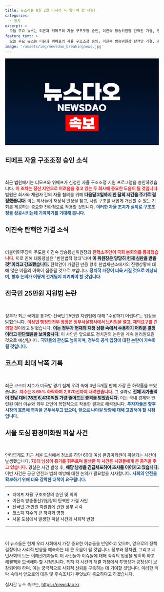 ```yaml
---
title: 뉴스리뷰 8월 2일 이시각 꼭 알아야 할 사실!
categories:
  - 정치
excerpt: >
  오늘 주요 뉴스는 티몬과 위메프의 자율 구조조정 승인, 이진숙 방송위원장 탄핵안 가결, 정부의 25만원 지원법 수용 거부, 코스피의 큰 폭 하락, 그리고 환경미화원의 피살 사건입니다. 클릭 필수!
feature_text: >
  오늘 주요 뉴스는 티몬과 위메프의 자율 구조조정 승인, 이진숙 방송위원장 탄핵안 가결, 정부의 25만원 지원법 수용 거부, 코스피의 큰 폭 하락, 그리고 환경미화원의 피살 사건입니다. 클릭 필수!
image: '/assets/img/newsdao_breakingnews.jpg'
---
```


<p><img src="/assets/img/newsdao_breakingnews.jpg" alt="ranknews 속보" /></p>

<h2 data-ke-size="size26">티메프 자율 구조조정 승인 소식</h2>

<p data-ke-size="size16">&nbsp;</p>

<p data-ke-size="size16">최근 법원에서는 티모프와 위메프가 신청한 자율 구조조정 지원 프로그램을 승인하였습니다. <b><span style="color: #ee2323;">이 조치는 정산 지연으로 어려움을 겪고 있는 두 회사에 중요한 도움이 될 것입니다.</span></b> 법원은 회사와 채권자 간의 자율 협의를 위해 <b><span style="background-color: #21538527;">다음달 2일까지 한 달의 시간을 주기로 결정했습니다.</span></b> 이는 회사들이 재정적 안정을 찾고, 사업 구조를 새롭게 개선할 수 있는 기회를 제공하는 중요한 전환점으로 작용할 것입니다. <b><span style="color: #1a5490;">이러한 자율 조치가 실제로 구조조정을 성공시키는데 기여하기를 기대해 봅니다.</span></b></p>

<h2 data-ke-size="size26">이진숙 탄핵안 가결 소식</h2>

<p data-ke-size="size16">&nbsp;</p>

<p data-ke-size="size16">더불어민주당이 주도한 이진숙 방송통신위원장의 <b><span style="color: #ee2323;">탄핵소추안이 국회 본회의를 통과했습니다.</span></b> 이로 인해 대통령실은 "반헌법적 행태"라며 <b><span style="background-color: #21538527;">이 위원장은 당당히 헌재 심판을 받을 것"이라고 강조했습니다.</span></b> 탄핵안이 가결된 만큼 향후 헌법재판소에서의 진행상황에 대해 많은 이들의 이목이 집중될 것으로 보입니다. <b><span style="color: #1a5490;">정치적 파장이 더욱 커질 것으로 예상되며, 향후 논의가 어떻게 전개될지 지켜봐야 할 것입니다.</span></b></p>

<h2 data-ke-size="size26">전국민 25만원 지원법 논란</h2>

<p data-ke-size="size16">&nbsp;</p>

<p data-ke-size="size16">정부가 최근 국회를 통과한 전국민 25만원 지원법에 대해 "수용하기 어렵다"는 입장을 밝혔습니다. <b><span style="color: #ee2323;">이상민 행정안전부 장장은 정부서울청사에서 브리핑을 열고, 재의요구를 건의할 것</span></b>이라고 밝혔습니다. <b><span style="background-color: #21538527;">이는 정부가 현재의 재정 상황 속에서 수용하기 어려운 결정이라고 판단했음을 보여줍니다.</span></b> 이 사안은 앞으로도 정치권의 논란을 계속 불러일으킬 것으로 예상됩니다. <b><span style="color: #1a5490;">국민들의 관심도 높아지며, 정부의 공식 입장에 대한 논란이 가속화될 것입니다.</span></b></p>

<h2 data-ke-size="size26">코스피 최대 낙폭 기록</h2>

<p data-ke-size="size16">&nbsp;</p>

<p data-ke-size="size16">최근 코스피 지수가 미국발 경기 침체 우려 속에 4년 5개월 만에 가장 큰 하락률을 보였습니다. <b><span style="color: #ee2323;">지수는 3.65% 하락하며 2,670선까지 내려왔습니다.</span></b> 그 결과로 <b><span style="background-color: #21538527;">전체 시가총액이 전날 대비 78조 6,430억원 가량 줄어드는 충격을 받았습니다.</span></b> 이는 국내 경제와 관련된 여러 이슈와 외부 요인이 복합적으로 작용한 결과로 해석됩니다. <b><span style="color: #1a5490;">투자자들은 향후 시장의 흐름에 촉각을 곤두세우고 있으며, 앞으로 나아갈 방향에 대해 고민해야 할 시점입니다.</span></b></p>

<h2 data-ke-size="size26">서울 도심 환경미화원 피살 사건</h2>

<p data-ke-size="size16">&nbsp;</p>

<p data-ke-size="size16">안타깝게도 최근 서울 도심에서 청소를 하던 60대 여성 환경미화원이 피살되는 사건이 발생했습니다. <b><span style="color: #ee2323;">70대 남성이 흉기를 휘두르며 발생한 이 사건은 시민들에게 큰 충격을 주고 있습니다.</span></b> 경찰은 사건 발생 후, <b><span style="background-color: #21538527;">해당 남성을 긴급체포하여 조사를 이어가고 있습니다.</span></b> 이번 사건은 공공 안전과 범죄 예방에 대한 논의가 필요함을 시사합니다. <b><span style="color: #1a5490;">사회의 안전을 확보하기 위해 더욱 강력한 대책이 요구됩니다.</span></b></p>

<hr>

<ul>
    <li>티메프 자율 구조조정의 승인 및 의의</li>
    <li>이진숙 방송통신위원장의 탄핵안 가결 사안</li>
    <li>전국민 25만원 지원법에 관한 정부 시각</li>
    <li>코스피 지수의 큰 하락과 영향</li>
    <li>서울 도심에서 발생한 피살 사건과 사회적 반향</li>
</ul>

<hr>

<p data-ke-size="size16">&nbsp;</p>

<p data-ke-size="size16">이 뉴스들은 현재 우리 사회에서 가장 중요한 이슈들을 반영하고 있으며, 앞으로의 정책 결정이나 사회적 반응을 예측하는 데 큰 도움이 될 것입니다. 정부와 정치권, 그리고 시민사회의 모든 이해관계자들이 이 사건들과 이슈들에 대해 각각의 입장을 명확히 하고 해결책을 모색해야 할 시점입니다. 특히 각 사건의 해결 과정에서 투명성과 공정성이 보장되어야 하며, 이는 궁극적으로 사회적 신뢰를 구축하는 데 기여할 것입니다. 이러한 맥락 속에서 앞으로의 대응 및 후속조치가 무엇보다 중요하다고 하겠습니다.</p>
실시간 뉴스 속보는, <a href="https://newsdao.kr" rel="dofollow">https://newsdao.kr</a>


